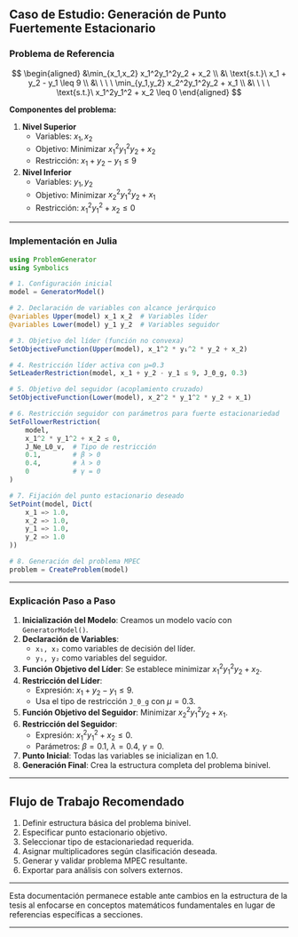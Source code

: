 ## Caso de Estudio: Generación de Punto Fuertemente Estacionario

### Problema de Referencia
$$
\begin{aligned}
&\min_{x_1,x_2} x_1^2y_1^2y_2 + x_2 \\
&\ \text{s.t.}\ x_1 + y_2 - y_1 \leq 9 \\
&\ \ \ \ \min_{y_1,y_2} x_2^2y_1^2y_2 + x_1 \\
&\ \ \ \ \text{s.t.}\ x_1^2y_1^2 + x_2 \leq 0
\end{aligned}
$$

**Componentes del problema:**
1. **Nivel Superior**  
   - Variables: $x_1, x_2$  
   - Objetivo: Minimizar $x_1^2 y_1^2 y_2 + x_2$  
   - Restricción: $x_1 + y_2 - y_1 \leq 9$
2. **Nivel Inferior**  
   - Variables: $y_1, y_2$  
   - Objetivo: Minimizar $x_2^2 y_1^2 y_2 + x_1$  
   - Restricción: $x_1^2 y_1^2 + x_2 \leq 0$

---

### Implementación en Julia
```julia
using ProblemGenerator
using Symbolics

# 1. Configuración inicial
model = GeneratorModel()

# 2. Declaración de variables con alcance jerárquico
@variables Upper(model) x_1 x_2  # Variables líder
@variables Lower(model) y_1 y_2  # Variables seguidor

# 3. Objetivo del líder (función no convexa)
SetObjectiveFunction(Upper(model), x_1^2 * y₁^2 * y_2 + x_2)

# 4. Restricción líder activa con μ=0.3
SetLeaderRestriction(model, x_1 + y_2 - y_1 ≤ 9, J_0_g, 0.3)

# 5. Objetivo del seguidor (acoplamiento cruzado)
SetObjectiveFunction(Lower(model), x_2^2 * y_1^2 * y_2 + x_1)

# 6. Restricción seguidor con parámetros para fuerte estacionariedad
SetFollowerRestriction(
    model,
    x_1^2 * y_1^2 + x_2 ≤ 0,
    J_Ne_L0_v,  # Tipo de restricción
    0.1,        # β > 0
    0.4,        # λ > 0 
    0           # γ = 0
)

# 7. Fijación del punto estacionario deseado
SetPoint(model, Dict(
    x_1 => 1.0,
    x_2 => 1.0,
    y_1 => 1.0,
    y_2 => 1.0
))

# 8. Generación del problema MPEC
problem = CreateProblem(model)
```

---

### Explicación Paso a Paso
1. **Inicialización del Modelo**: Creamos un modelo vacío con `GeneratorModel()`.
2. **Declaración de Variables**:
   - `x₁, x₂` como variables de decisión del líder.
   - `y₁, y₂` como variables del seguidor.
3. **Función Objetivo del Líder**: Se establece minimizar $x_1^2 y_1^2 y_2 + x_2$.
4. **Restricción del Líder**: 
   - Expresión: $x_1 + y_2 - y_1 \leq 9$.
   - Usa el tipo de restricción `J_0_g` con $\mu=0.3$.
5. **Función Objetivo del Seguidor**: Minimizar $x_2^2 y_1^2 y_2 + x_1$.
6. **Restricción del Seguidor**:
   - Expresión: $x_1^2 y_1^2 + x_2 \leq 0$.
   - Parámetros: $\beta=0.1$, $\lambda=0.4$, $\gamma=0$.
7. **Punto Inicial**: Todas las variables se inicializan en $1.0$.
8. **Generación Final**: Crea la estructura completa del problema binivel.

---

## Flujo de Trabajo Recomendado
1. Definir estructura básica del problema binivel.
2. Especificar punto estacionario objetivo.
3. Seleccionar tipo de estacionariedad requerida.
4. Asignar multiplicadores según clasificación deseada.
5. Generar y validar problema MPEC resultante.
6. Exportar para análisis con solvers externos.

---

Esta documentación permanece estable ante cambios en la estructura de la tesis al enfocarse en conceptos matemáticos fundamentales en lugar de referencias específicas a secciones.

---

